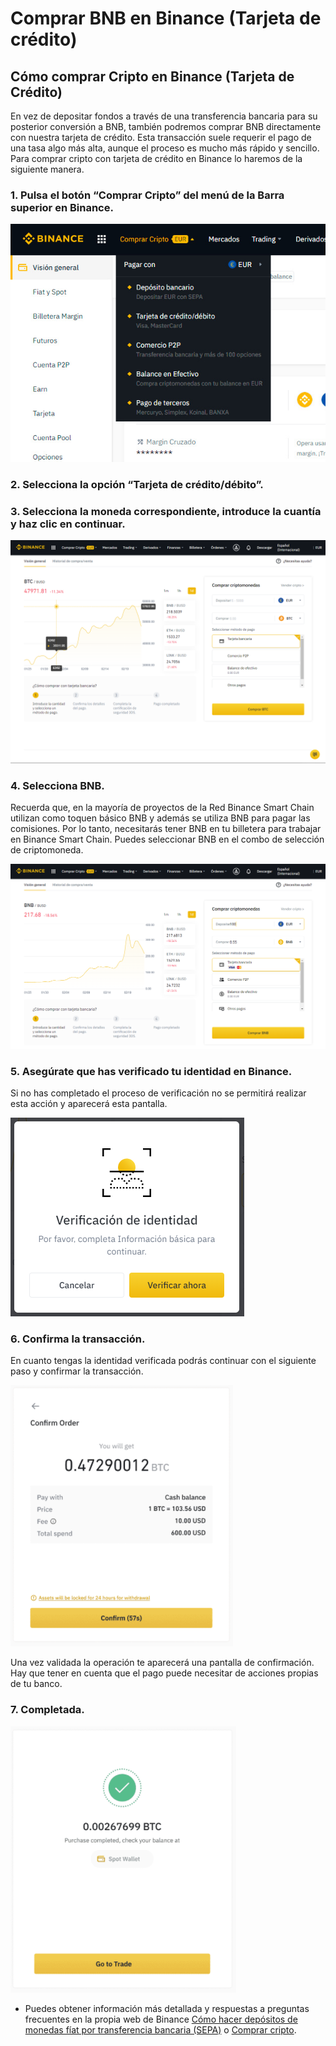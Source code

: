 # Comprar BNB en Binance \(Tarjeta de crédito\)

## Cómo comprar Cripto en Binance \(Tarjeta de Crédito\)

En vez de depositar fondos a través de una transferencia bancaria para su posterior conversión a BNB, también podremos comprar BNB directamente con nuestra tarjeta de crédito. Esta transacción suele requerir el pago de una tasa algo más alta, aunque el proceso es mucho más rápido y sencillo. Para comprar cripto con tarjeta de crédito en Binance lo haremos de la siguiente manera.

### 1. Pulsa el botón “Comprar Cripto” del menú de la Barra superior en Binance.

![](../../../../.gitbook/assets/binance_comprar_cripto%20%282%29%20%282%29%20%281%29.jpg)

### 2. Selecciona la opción “Tarjeta de crédito/débito”.

### 3. Selecciona la moneda correspondiente, introduce la cuantía y haz clic en continuar.

![](../../../../.gitbook/assets/binance_credit_1%20%282%29%20%282%29%20%281%29.png)

### 4. Selecciona BNB.

Recuerda que, en la mayoría de proyectos de la Red Binance Smart Chain utilizan como toquen básico BNB y además se utiliza BNB para pagar las comisiones. Por lo tanto, necesitarás tener BNB en tu billetera para trabajar en Binance Smart Chain. Puedes seleccionar BNB en el combo de selección de criptomoneda.

![](../../../../.gitbook/assets/binance_credit_2.png)

### 5. Asegúrate que has verificado tu identidad en Binance.

Si no has completado el proceso de verificación no se permitirá realizar esta acción y aparecerá esta pantalla.

![](../../../../.gitbook/assets/binance_credit_3.png)

### 6. Confirma la transacción.

En cuanto tengas la identidad verificada podrás continuar con el siguiente paso y confirmar la transacción.

![](../../../../.gitbook/assets/binance_credit_4.png)

Una vez validada la operación te aparecerá una pantalla de confirmación. Hay que tener en cuenta que el pago puede necesitar de acciones propias de tu banco.

### 7. Completada.

![](../../../../.gitbook/assets/binance_credit_5.png)

* Puedes obtener información más detallada y respuestas a preguntas frecuentes en la propia web de Binance [Cómo hacer depósitos de monedas fíat por transferencia bancaria \(SEPA\)](https://www.binance.com/es/support/faq/e117b4c063534e5f93b735b980575000) o [Comprar cripto](https://www.binance.com/es/support/faq/c-66?navId=75).

